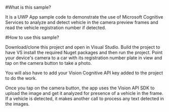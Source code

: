 #What is this sample?

It is a UWP App sample code to demonstrate the use of Microsoft Cognitive Services to analyze and detect vehicle in the camera preview frames and read the vehicle registration number if detected.

#How to use this sample?

Download/clone this project and open in Visual Studio. Build the project to have VS install the required Nuget packages and then run the project. Point your device's camera to a car with its registration number plate in view and tap on the camera button to take a photo.

You will also have to add your Vision Cognitive API key added to the project to do the work.

Once you tap on the camera button, the app uses the Vision API SDK to upload the image and get it analyzed for presence of a vehicle in the frame. If a vehicle is detected, it makes another call to process any text detected in the images.



